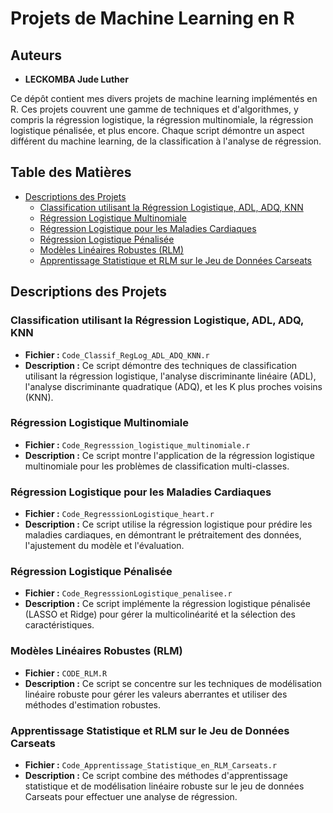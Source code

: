 # Projets de Machine Learning en R

## Auteurs
- **LECKOMBA Jude Luther**

Ce dépôt contient mes divers projets de machine learning implémentés en R. Ces projets couvrent une gamme de techniques et d'algorithmes, y compris la régression logistique, la régression multinomiale, la régression logistique pénalisée, et plus encore. Chaque script démontre un aspect différent du machine learning, de la classification à l'analyse de régression.

## Table des Matières

- [Descriptions des Projets](#descriptions-des-projets)
  - [Classification utilisant la Régression Logistique, ADL, ADQ, KNN](#classification-utilisant-la-régression-logistique-adl-adq-knn)
  - [Régression Logistique Multinomiale](#régression-logistique-multinomiale)
  - [Régression Logistique pour les Maladies Cardiaques](#régression-logistique-pour-les-maladies-cardiaques)
  - [Régression Logistique Pénalisée](#régression-logistique-pénalisée)
  - [Modèles Linéaires Robustes (RLM)](#modèles-linéaires-robustes-rlm)
  - [Apprentissage Statistique et RLM sur le Jeu de Données Carseats](#apprentissage-statistique-et-rlm-sur-le-jeu-de-données-carseats)

## Descriptions des Projets

### Classification utilisant la Régression Logistique, ADL, ADQ, KNN
- **Fichier :** `Code_Classif_RegLog_ADL_ADQ_KNN.r`
- **Description :** Ce script démontre des techniques de classification utilisant la régression logistique, l'analyse discriminante linéaire (ADL), l'analyse discriminante quadratique (ADQ), et les K plus proches voisins (KNN).

### Régression Logistique Multinomiale
- **Fichier :** `Code_Regresssion_logistique_multinomiale.r`
- **Description :** Ce script montre l'application de la régression logistique multinomiale pour les problèmes de classification multi-classes.

### Régression Logistique pour les Maladies Cardiaques
- **Fichier :** `Code_RegresssionLogistique_heart.r`
- **Description :** Ce script utilise la régression logistique pour prédire les maladies cardiaques, en démontrant le prétraitement des données, l'ajustement du modèle et l'évaluation.

### Régression Logistique Pénalisée
- **Fichier :** `Code_RegresssionLogistique_penalisee.r`
- **Description :** Ce script implémente la régression logistique pénalisée (LASSO et Ridge) pour gérer la multicolinéarité et la sélection des caractéristiques.

### Modèles Linéaires Robustes (RLM)
- **Fichier :** `CODE_RLM.R`
- **Description :** Ce script se concentre sur les techniques de modélisation linéaire robuste pour gérer les valeurs aberrantes et utiliser des méthodes d'estimation robustes.

### Apprentissage Statistique et RLM sur le Jeu de Données Carseats
- **Fichier :** `Code_Apprentissage_Statistique_en_RLM_Carseats.r`
- **Description :** Ce script combine des méthodes d'apprentissage statistique et de modélisation linéaire robuste sur le jeu de données Carseats pour effectuer une analyse de régression.
